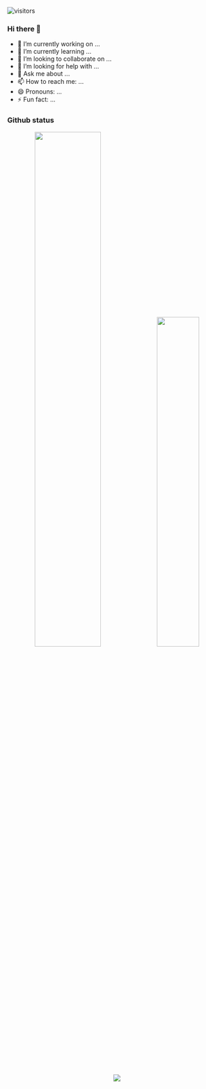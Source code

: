 
   ![visitors](https://visitor-badge.glitch.me/badge?page_id=evle&left_color=green&right_color=red)

### Hi there 👋




- 🔭 I’m currently working on ...
- 🌱 I’m currently learning ...
- 👯 I’m looking to collaborate on ...
- 🤔 I’m looking for help with ...
- 💬 Ask me about ...
- 📫 How to reach me: ...
- 😄 Pronouns: ...
- ⚡ Fun fact: ...


### Github status

<p align="center">
  <img width="55%" src="https://github-readme-stats.vercel.app/api?username=evle&show_icons=true&include_all_commits=true&hide_border=true&theme=buefy" />
  <img width="44%" src="https://github-readme-stats.vercel.app/api/top-langs/?username=evle&layout=compact&hide=html&theme=buefy&hide_border=true"/> 
</p>

<div align="center">
   <img src="http://github-readme-streak-stats.herokuapp.com?user=evle&hide_border=true&date_format=%5BY.%5Dn.j"/>
</div>
